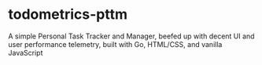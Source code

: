 # todometrics-pttm
A simple Personal Task Tracker and Manager, beefed up with decent UI and user performance telemetry, built with Go, HTML/CSS, and vanilla JavaScript
